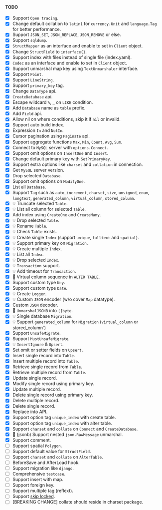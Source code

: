 #### TODO

- [x] Support `Open tracing`.
- [x] Change default collation to `latin1` for `currency.Unit` and `language.Tag` for better performance.
- [x] Support `JSON_SET`, `JSON_REPLACE`, `JSON_REMOVE` or else.
- [x] Support `sqldump`.
- [x] `StructMapper` as an interface and enable to set in `Client` object.
- [x] Change `StructField` to `interface{}`.
- [x] Support index with files instead of single file (index.yaml).
- [x] `Codec` as an interface and enable to set in `Client` object.
- [x] Support unmarshal map key using `TextUnmarshaler` interface.
- [x] Support `Point`.
- [x] Support `LineString`.
- [x] Support `primary_key` tag.
- [x] Change `DataType` api.
- [x] `CreateDatabase` api.
- [x] Escape wildcard `%`, `_` on `LIKE` condition.
- [x] Add `Database` name as `table` prefix.
- [x] Add `Field` api.
- [x] Allow nil on where conditions, skip it if `nil` or invalid.
- [x] Support auto build index.
- [x] Expression `In` and `NotIn`.
- [x] Cursor pagination using `Paginate` api.
- [x] Support aggregate functions `Max`, `Min`, `Count`, `Avg`, `Sum`.
- [x] Connect to `MySQL` server with `options.Connect`.
- [x] Support omit options on `InsertOne` and `Insert`.
- [x] Change default primary key with `SetPrimaryKey`.
- [x] Support extra options like `charset` and `collation` in connection.
- [x] Get `MySQL` server version.
- [x] Drop selected `Database`.
- [x] Support omit options on `ModifyOne`.
- [x] List all `Database`.
- [x] Support `Tag` such as `auto_increment`, `charset`, `size`, `unsigned`, `enum`, `longtext`, `generated_column`, `virtual_column`, `stored_column`.
- [x] :bulb: Truncate selected `Table`.
- [x] :bulb: List all column for selected `Table`.
- [x] Add index using `CreateOne` and `CreateMany`.
- [x] :bulb: Drop selected `Table`.
- [x] :bulb: Rename `Table`.
- [x] :bulb: Check `Table` exists.
- [x] :bulb: Create single `Index` (support `unique`, `fulltext` and `spatial`).
- [x] :bulb: Support primary key on `Migration`.
- [x] :bulb: Create multiple `Index`.
- [x] :bulb: List all `Index`.
- [x] :bulb: Drop selected `Index`.
- [x] :bulb: `Transaction` support.
- [x] :bulb: Add timeout for `Transaction`.
- [x] :bug: Virtual column sequence in `ALTER TABLE`.
- [x] Support custom type `Key`.
- [x] Support custom type `Date`.
- [x] :bulb: Create `Logger`.
- [x] :bulb: Custom `JSON` encoder (w/o cover `Map` datatype).
- [x] Custom `JSON` decoder.
- [x] :bug: `UnmarshalJSONB` into `[]byte`.
- [x] :bulb: Single database `Migration`.
- [x] :bulb: Support `generated_column` for `Migration` (`virtual_column` or stored_column`)
- [x] Support `UnsafeMigrate`.
- [x] Support `MustUnsafeMigrate`.
- [x] :bulb: `InsertIgnore` & `Upsert`.
- [x] Set omit or setter fields on `Upsert`.
- [x] Insert single record into `Table`.
- [x] Insert multiple record into `Table`.
- [x] Retrieve single record from `Table`.
- [x] Retrieve multiple record from `Table`.
- [x] Update single record.
- [x] Modify single record using primary key.
- [x] Update multiple record.
- [x] Delete single record using primary key.
- [x] Delete multiple record.
- [x] Delete single record.
- [x] Replace into API.
- [x] Support option tag `unique_index` with create table.
- [x] Support option tag `unique_index` with alter table.
- [x] Support `charset` and `collate` on `Connect` and `CreateDatabase`.
- [x] :bug: (jsonb) Support nested `json.RawMessage` unmarshal.
- [x] Support comment.
- [ ] Support spatial `Polygon`.
- [ ] Support default value for `StructField`.
- [ ] Support `charset` and `collate` on `AlterTable`.
- [ ] BeforeSave and AfterLoad hook.
- [ ] Support migration like `django`.
- [ ] Comprehensive `testcase`.
- [ ] Support insert with map.
- [ ] Support foreign key.
- [ ] Support multiple tag (reflext).
- [ ] Support [skip locked](https://mysqlserverteam.com/mysql-8-0-1-using-skip-locked-and-nowait-to-handle-hot-rows/).
- [ ] [BREAKING CHANGE] collate should reside in charset package.
